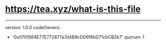 # https://tea.xyz/what-is-this-file
---
version: 1.0.0
codeOwners:
  - '0x0701564E77E772877a7d4B8cDD6f6bD71cbCB2b7'
quorum: 1
